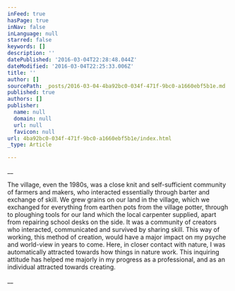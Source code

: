 ```yaml
---
inFeed: true
hasPage: true
inNav: false
inLanguage: null
starred: false
keywords: []
description: ''
datePublished: '2016-03-04T22:28:48.044Z'
dateModified: '2016-03-04T22:25:33.006Z'
title: ''
author: []
sourcePath: _posts/2016-03-04-4ba92bc0-034f-471f-9bc0-a1660ebf5b1e.md
published: true
authors: []
publisher:
  name: null
  domain: null
  url: null
  favicon: null
url: 4ba92bc0-034f-471f-9bc0-a1660ebf5b1e/index.html
_type: Article

---
```

__

The village, even the 1980s, was a close knit and self-sufficient 
community of farmers and makers, who interacted essentially through 
barter and exchange of skill. We grew grains on our land in the village,
which we exchanged for everything from earthen pots from the village 
potter, through to ploughing tools for our land which the local 
carpenter supplied, apart from repairing school desks on the side. It 
was a community of creators who interacted, communicated and survived by
sharing skill. This way of working, this method of creation, would have
a major impact on my psyche and world-view in years to come. Here, in 
closer contact with nature, I was automatically attracted towards how 
things in nature work. This inquiring attitude has helped me majorly in 
my progress as a professional, and as an individual attracted towards 
creating.

__